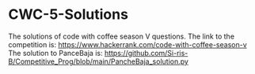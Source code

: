 # CWC-5-Solutions
The solutions of code with coffee season V questions. 
The link to the competition is: https://www.hackerrank.com/code-with-coffee-season-v
The solution to PanceBaja is: https://github.com/Si-ris-B/Competitive_Prog/blob/main/PancheBaja_solution.py
